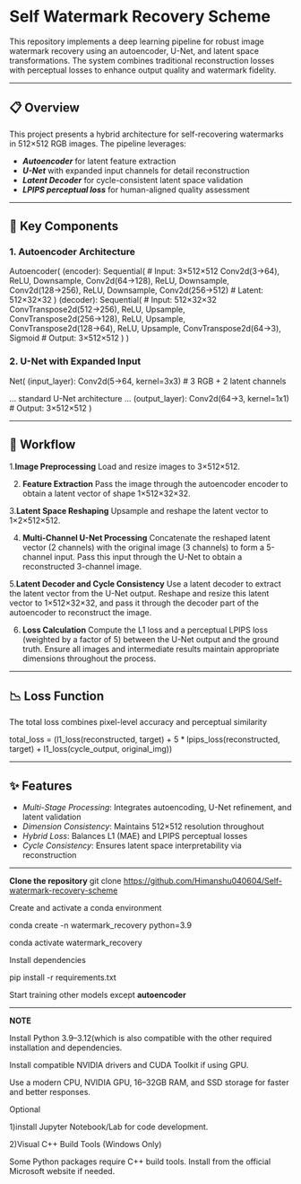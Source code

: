 # Self Watermark Recovery Scheme

This repository implements a deep learning pipeline for robust image watermark recovery using an autoencoder, U-Net, and latent space transformations. The system combines traditional reconstruction losses with perceptual losses to enhance output quality and watermark fidelity.

---

## 📋 Overview

This project presents a hybrid architecture for self-recovering watermarks in 512×512 RGB images. The pipeline leverages:
- ***Autoencoder*** for latent feature extraction 
- ***U-Net*** with expanded input channels for detail reconstruction
- ***Latent Decoder*** for cycle-consistent latent space validation
- ***LPIPS perceptual loss*** for human-aligned quality assessment

---

## 🧩 Key Components

### 1. Autoencoder Architecture
Autoencoder(
(encoder): Sequential( # Input: 3×512×512
Conv2d(3→64), ReLU, Downsample,
Conv2d(64→128), ReLU, Downsample,
Conv2d(128→256), ReLU, Downsample,
Conv2d(256→512) # Latent: 512×32×32
)
(decoder): Sequential( # Input: 512×32×32
ConvTranspose2d(512→256), ReLU, Upsample,
ConvTranspose2d(256→128), ReLU, Upsample,
ConvTranspose2d(128→64), ReLU, Upsample,
ConvTranspose2d(64→3), Sigmoid # Output: 3×512×512
)
)

### 2. U-Net with Expanded Input
Net(
(input_layer): Conv2d(5→64, kernel=3x3) # 3 RGB + 2 latent channels

... standard U-Net architecture ...
(output_layer): Conv2d(64→3, kernel=1x1) # Output: 3×512×512
)

---

## 🔄 Workflow

1.**Image Preprocessing**
   Load and resize images to 3×512×512.

2. **Feature Extraction**
   Pass the image through the autoencoder encoder to obtain a latent vector of shape 1×512×32×32.

3.**Latent Space Reshaping**
   Upsample and reshape the latent vector to 1×2×512×512.

4. **Multi-Channel U-Net Processing**
   Concatenate the reshaped latent vector (2 channels) with the original image (3 channels) to form a 5-channel input. Pass this input through the U-Net to obtain a reconstructed 3-channel image.

5.**Latent Decoder and Cycle Consistency**
   Use a latent decoder to extract the latent vector from the U-Net output. Reshape and resize this latent vector to 1×512×32×32, and pass it through the decoder part of the autoencoder to reconstruct the image.

6. **Loss Calculation**
   Compute the L1 loss and a perceptual LPIPS loss (weighted by a factor of 5) between the U-Net output and the ground truth. Ensure all images and intermediate results maintain appropriate dimensions throughout the process.

---

## 📉 Loss Function
The total loss combines pixel-level accuracy and perceptual similarity

total_loss = (l1_loss(reconstructed, target) +
5 * lpips_loss(reconstructed, target) +
l1_loss(cycle_output, original_img))


---

## ✨ Features

- *Multi-Stage Processing*: Integrates autoencoding, U-Net refinement, and latent validation
- *Dimension Consistency*: Maintains 512×512 resolution throughout
- *Hybrid Loss*: Balances L1 (MAE) and LPIPS perceptual losses
- *Cycle Consistency*: Ensures latent space interpretability via reconstruction

---
**Clone the repository**
git clone https://github.com/Himanshu040604/Self-watermark-recovery-scheme

Create and activate a conda environment

conda create -n watermark_recovery python=3.9

conda activate watermark_recovery

Install dependencies

pip install -r requirements.txt

Start training other models except **autoencoder**


---
**NOTE**
  
Install Python 3.9–3.12(which is also compatible with the other required installation and dependencies.

Install compatible NVIDIA drivers and CUDA Toolkit if using GPU.

Use a modern CPU, NVIDIA GPU, 16–32GB RAM, and SSD storage for faster and better responses.

Optional

1)install Jupyter Notebook/Lab for code development.

2)Visual C++ Build Tools (Windows Only)

Some Python packages require C++ build tools. Install from the official Microsoft website if needed.
















